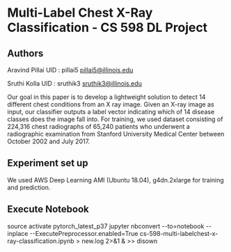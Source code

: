 # Multi-Label Chest X-Ray Classification - CS 598 DL Project

Authors
--------------
Aravind Pillai
UID : pillai5
pillai5@illinois.edu

Sruthi Kolla
UID : sruthik3
sruthik3@illinois.edu

Our goal in this paper is to develop a lightweight solution to detect 14 different chest conditions from an X ray image. Given an X-ray image as input, our classifier outputs a label vector indicating which of 14 disease classes does the image fall into. For training, we used dataset consisting of 224,316 chest radiographs of 65,240 patients who underwent a radiographic examination from Stanford University Medical Center between October 2002 and July 2017.


Experiment set up
-----------------
We used AWS Deep Learning AMI (Ubuntu 18.04), g4dn.2xlarge for training and prediction.

Execute Notebook
-----------------
source activate pytorch_latest_p37
jupyter nbconvert --to=notebook --inplace --ExecutePreprocessor.enabled=True cs-598-multi-labelchest-x-ray-classification.ipynb > new.log 2>&1 & >> disown



